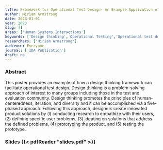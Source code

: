 ```yaml
---
title: Framework for Operational Test Design- An Example Application of Design Thinking
author: Miriam Armstrong
date: 2023-01-01
year: 2023
slug: []
areas: ['Human Systems Interactions']
keywords: ['Design thinking','Operational Testing','Operational test design']
researchers: ['Miriam Armstrong']
audience: Everyone
journal: ['IDA Publication']
draft: no
---
```




### Abstract

This poster provides an example of how a design thinking framework can facilitate operational test design. Design thinking is a problem-solving approach of interest to many groups including those in the test and evaluation community. Design thinking promotes the principles of human-centeredness, iteration, and diversity and it can be accomplished via a five-phased approach. Following this approach, designers create innovated product solutions by (l) conducting research to empathize with their users, (2) defining specific user problems, (3) ideating on solutions that address the defined problems, (4) prototyping the product, and (5) testing the prototype.

### Slides {{< pdfReader "slides.pdf" >}}




